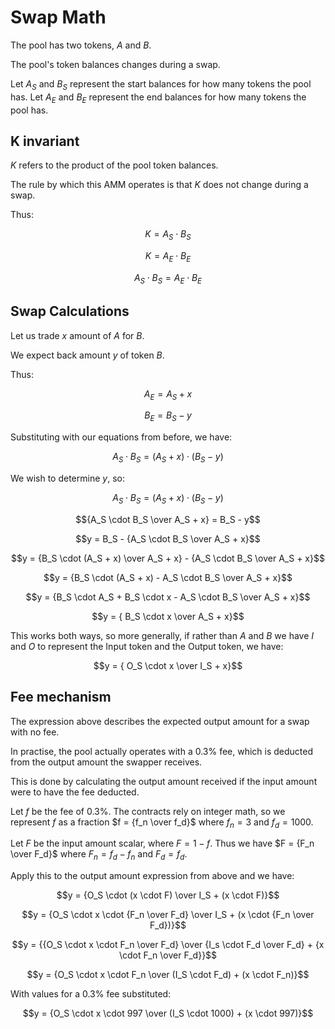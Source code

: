 # Swap Math

The pool has two tokens, $A$ and $B$.

The pool's token balances changes during a swap.

Let $A_S$ and $B_S$ represent the start balances for how many tokens the pool has.
Let $A_E$ and $B_E$ represent the end balances for how many tokens the pool has.

## K invariant

$K$ refers to the product of the pool token balances.

The rule by which this AMM operates is that $K$ does not change during a swap.

Thus:
```math
K = A_S \cdot B_S
```
```math
K = A_E \cdot B_E
```
```math
A_S \cdot B_S = A_E \cdot B_E
```

## Swap Calculations

Let us trade $x$ amount of $A$ for $B$.

We expect back amount $y$ of token $B$. 

Thus:

```math
A_E = A_S + x
```
```math
B_E = B_S - y
```

Substituting with our equations from before, we have:
```math
A_S \cdot B_S = (A_S + x) \cdot (B_S - y)
```

We wish to determine $y$, so:
```math
A_S \cdot B_S = (A_S + x) \cdot (B_S - y)
```
```math
{A_S \cdot B_S \over A_S + x} = B_S - y
```
```math
y = B_S - {A_S \cdot B_S \over A_S + x}
```
```math
y = {B_S \cdot (A_S + x) \over A_S + x} - {A_S \cdot B_S \over A_S + x}
```
```math
y = {B_S \cdot (A_S + x) - A_S \cdot B_S \over A_S + x}
```
```math
y = {B_S \cdot A_S + B_S \cdot x - A_S \cdot B_S \over A_S + x}
```
```math
y = { B_S \cdot x \over A_S + x}
```

This works both ways, so more generally, if rather than $A$ and $B$ we have $I$ and $O$ to represent the Input token and the Output token, we have:

```math
y = { O_S \cdot x \over I_S + x}
```

## Fee mechanism

The expression above describes the expected output amount for a swap with no fee.

In practise, the pool actually operates with a 0.3% fee, which is deducted from the output amount the swapper receives.

This is done by calculating the output amount received if the input amount were to have the fee deducted.

Let $f$ be the fee of 0.3%.
The contracts rely on integer math, so we represent $f$ as a fraction $f = {f_n \over f_d}$ where $f_n = 3$ and $f_d = 1000$.

Let $F$ be the input amount scalar, where $F = 1 - f$. Thus we have $F = {F_n \over F_d}$ where $F_n = f_d - f_n$ and $F_d = f_d$.

Apply this to the output amount expression from above and we have:

```math
y = {O_S \cdot (x \cdot F) \over I_S + (x \cdot F)}
```
```math
y = {O_S \cdot x \cdot {F_n \over F_d} \over I_S + (x \cdot {F_n \over F_d})}
```
```math
y = {{O_S \cdot x \cdot F_n \over F_d} \over {I_s \cdot F_d \over F_d} + {x \cdot F_n \over F_d}}
```
```math
y = {O_S \cdot x \cdot F_n \over (I_S \cdot F_d) + (x \cdot F_n)}
```

With values for a 0.3% fee substituted:
```math
y = {O_S \cdot x \cdot 997 \over (I_S \cdot 1000) + (x \cdot 997)}
```
